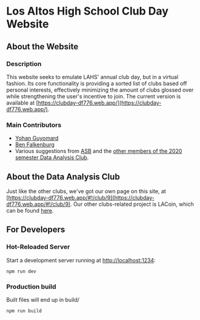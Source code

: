 # Los Altos High School Club Day Website

## About the Website

### Description
This website seeks to emulate LAHS' annual club day, but in a virtual fashion. Its core functionality is providing a sorted list of clubs based off personal interests, effectively minimizing the amount of clubs glossed over while strengthening the user's incentive to join. The current version is available at [https://clubday-df776.web.app/](https://clubday-df776.web.app/).

### Main Contributors
- [Yohan Guyomard](https://github.com/yohandev)
- [Ben Falkenburg](https://github.com/Peter-Pseudonym)
- Various suggestions from [ASB](https://lahsasb.org/) and the [other members of the 2020 semester Data Analysis Club](https://github.com/LAHS-Data/members).

## About the Data Analysis Club
Just like the other clubs, we've got our own page on this site, at [https://clubday-df776.web.app/#!/club/9](https://clubday-df776.web.app/#!/club/9). Our other clubs-related project is LACoin, which can be found [here]().


## For Developers

### Hot-Reloaded Server
Start a development server running at [http://localhost:1234](http://localhost:1234):
```
npm run dev
```

### Production build
Built files will end up in build/

```
npm run build
```
